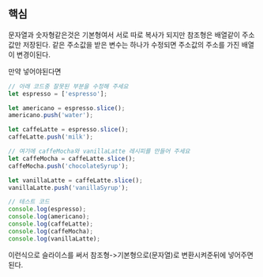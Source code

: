 ## 핵심
문자열과 숫자형같은것은 기본형여서 서로 따로 복사가 되지만
참조형은 배열같이 주소값만 저장된다. 같은 주소값을 받은 변수는 하나가 수정되면 주소값의 주소를 가진 배열이 변경이된다.

만약 넣어야된다면
```js
// 아래 코드중 잘못된 부분을 수정해 주세요
let espresso = ['espresso'];

let americano = espresso.slice();
americano.push('water');

let caffeLatte = espresso.slice();
caffeLatte.push('milk');

// 여기에 caffeMocha와 vanillaLatte 레시피를 만들어 주세요
let caffeMocha = caffeLatte.slice();
caffeMocha.push('chocolateSyrup');

let vanillaLatte = caffeLatte.slice();
vanillaLatte.push('vanillaSyrup');

// 테스트 코드
console.log(espresso);
console.log(americano);
console.log(caffeLatte);
console.log(caffeMocha);
console.log(vanillaLatte);

```
이런식으로 슬라이스를 써서 참조형->기본형으로(문자열)로 변환시켜준뒤에 넣어주면된다.